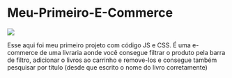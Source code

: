 # Meu-Primeiro-E-Commerce

<a href="https://meu-primeiro-e-commerce.vercel.app/" target="_blank"> <img src="https://img.shields.io/badge/website-ff0077?style=for-the-badge&logo=About.me&logoColor=white" target="_blank"></a>

Esse aqui foi meu primeiro projeto com código JS e CSS. É uma e-commerce de uma livraria aonde você consegue filtrar o produto pela barra de filtro, adicionar o livros ao carrinho e remove-los e consegue também pesquisar por título (desde que escrito o nome do livro corretamente)
